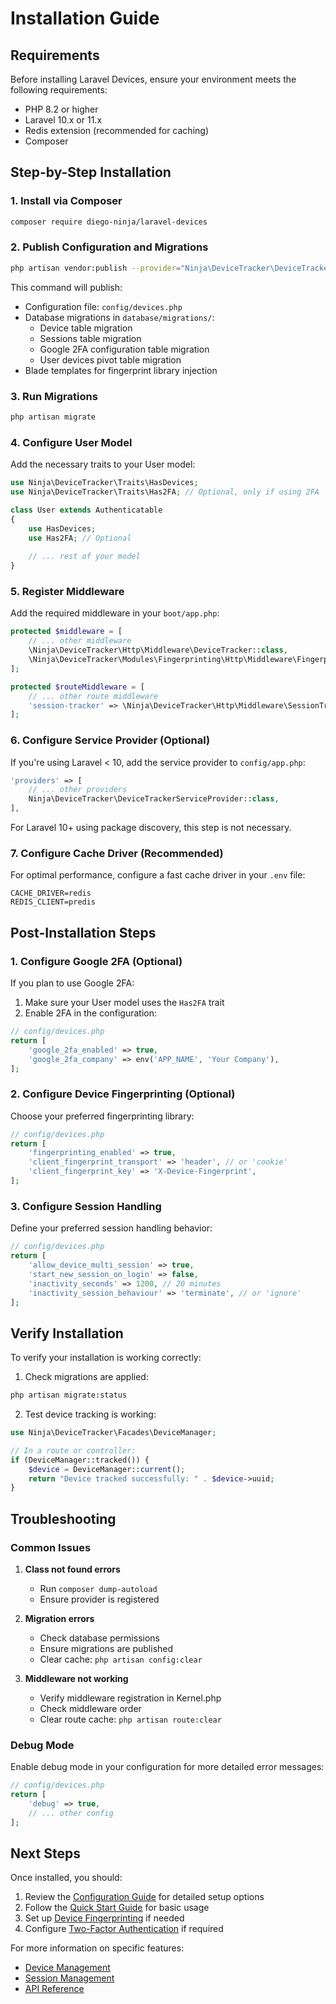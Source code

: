 # Installation Guide

## Requirements

Before installing Laravel Devices, ensure your environment meets the following requirements:

- PHP 8.2 or higher
- Laravel 10.x or 11.x
- Redis extension (recommended for caching)
- Composer

## Step-by-Step Installation

### 1. Install via Composer

```bash
composer require diego-ninja/laravel-devices
```

### 2. Publish Configuration and Migrations

```bash
php artisan vendor:publish --provider="Ninja\DeviceTracker\DeviceTrackerServiceProvider"
```

This command will publish:
- Configuration file: `config/devices.php`
- Database migrations in `database/migrations/`:
    - Device table migration
    - Sessions table migration
    - Google 2FA configuration table migration
    - User devices pivot table migration
- Blade templates for fingerprint library injection

### 3. Run Migrations

```bash
php artisan migrate
```

### 4. Configure User Model

Add the necessary traits to your User model:

```php
use Ninja\DeviceTracker\Traits\HasDevices;
use Ninja\DeviceTracker\Traits\Has2FA; // Optional, only if using 2FA

class User extends Authenticatable
{
    use HasDevices;
    use Has2FA; // Optional
    
    // ... rest of your model
}
```

### 5. Register Middleware

Add the required middleware in your `boot/app.php`:

```php
protected $middleware = [
    // ... other middleware
    \Ninja\DeviceTracker\Http\Middleware\DeviceTracker::class,
    \Ninja\DeviceTracker\Modules\Fingerprinting\Http\Middleware\FingerprintTracker::class,
];

protected $routeMiddleware = [
    // ... other route middleware
    'session-tracker' => \Ninja\DeviceTracker\Http\Middleware\SessionTracker::class,
];
```

### 6. Configure Service Provider (Optional)

If you're using Laravel < 10, add the service provider to `config/app.php`:

```php
'providers' => [
    // ... other providers
    Ninja\DeviceTracker\DeviceTrackerServiceProvider::class,
],
```

For Laravel 10+ using package discovery, this step is not necessary.

### 7. Configure Cache Driver (Recommended)

For optimal performance, configure a fast cache driver in your `.env` file:

```env
CACHE_DRIVER=redis
REDIS_CLIENT=predis
```

## Post-Installation Steps

### 1. Configure Google 2FA (Optional)

If you plan to use Google 2FA:

1. Make sure your User model uses the `Has2FA` trait
2. Enable 2FA in the configuration:

```php
// config/devices.php
return [
    'google_2fa_enabled' => true,
    'google_2fa_company' => env('APP_NAME', 'Your Company'),
];
```

### 2. Configure Device Fingerprinting (Optional)

Choose your preferred fingerprinting library:

```php
// config/devices.php
return [
    'fingerprinting_enabled' => true,
    'client_fingerprint_transport' => 'header', // or 'cookie'
    'client_fingerprint_key' => 'X-Device-Fingerprint',
];
```

### 3. Configure Session Handling

Define your preferred session handling behavior:

```php
// config/devices.php
return [
    'allow_device_multi_session' => true,
    'start_new_session_on_login' => false,
    'inactivity_seconds' => 1200, // 20 minutes
    'inactivity_session_behaviour' => 'terminate', // or 'ignore'
];
```

## Verify Installation

To verify your installation is working correctly:

1. Check migrations are applied:
```bash
php artisan migrate:status
```

2. Test device tracking is working:
```php
use Ninja\DeviceTracker\Facades\DeviceManager;

// In a route or controller:
if (DeviceManager::tracked()) {
    $device = DeviceManager::current();
    return "Device tracked successfully: " . $device->uuid;
}
```

## Troubleshooting

### Common Issues

1. **Class not found errors**
    - Run `composer dump-autoload`
    - Ensure provider is registered

2. **Migration errors**
    - Check database permissions
    - Ensure migrations are published
    - Clear cache: `php artisan config:clear`

3. **Middleware not working**
    - Verify middleware registration in Kernel.php
    - Check middleware order
    - Clear route cache: `php artisan route:clear`

### Debug Mode

Enable debug mode in your configuration for more detailed error messages:

```php
// config/devices.php
return [
    'debug' => true,
    // ... other config
];
```

## Next Steps

Once installed, you should:

1. Review the [Configuration Guide](configuration.md) for detailed setup options
2. Follow the [Quick Start Guide](quick-start.md) for basic usage
3. Set up [Device Fingerprinting](fingerprinting.md) if needed
4. Configure [Two-Factor Authentication](2fa.md) if required

For more information on specific features:
- [Device Management](device-management.md)
- [Session Management](session-management.md)
- [API Reference](api-reference.md)